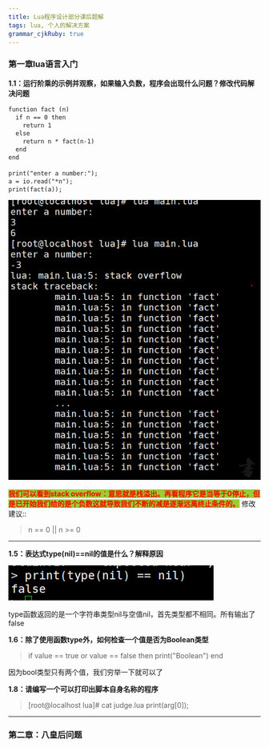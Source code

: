 ```yaml
---
title: Lua程序设计部分课后题解
tags: lua, 个人的解决方案
grammar_cjkRuby: true
---
```


### 第一章lua语言入门
**1.1：运行阶乘的示例并观察，如果输入负数，程序会出现什么问题？修改代码解决问题**
```
function fact (n)
  if n == 0 then
    return 1
  else
    return n * fact(n-1)
  end
end

print("enter a number:");
a = io.read("*n");
print(fact(a));
```

![运行结果](./images/1592117501626.png)

 <font style="background-color:yellowgreen;font-weight:bold;color:red">我们可以看到stack overflow：意思就是栈溢出。再看程序它是当等于0停止，但是已开始我们给的是个负数这就导致我们不断的减是逐渐远离终止条件的。</font>
 修改建议::
 > n == 0 || n >= 0

---

**1.5：表达式type(nil)==nil的值是什么？解释原因**

![运行结果](./images/1592118801673.png)

<font style="">
type函数返回的是一个字符串类型nil与空值nil，首先类型都不相同。所有输出了false
</font>

**1.6：除了使用函数type外，如何检查一个值是否为Boolean类型**

> if value == true or value == false then print("Boolean") end

因为bool类型只有两个值，我们穷举一下就可以了

**1.8：请编写一个可以打印出脚本自身名称的程序**
> [root@localhost lua]# cat judge.lua 
> print(arg[0]);


----

### 第二章：八皇后问题


